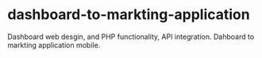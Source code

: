 # dashboard-to-markting-application
Dashboard web desgin, and PHP functionality, API integration. Dahboard to markting application mobile.
